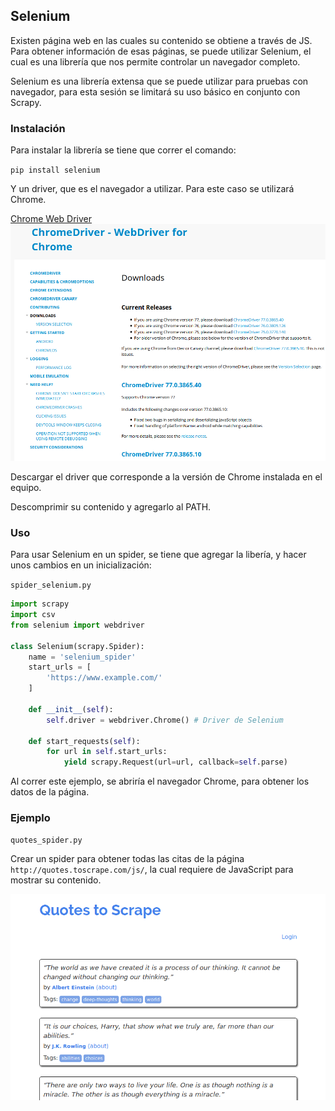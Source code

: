 ## Selenium

Existen página web en las cuales su contenido se obtiene a través de JS. Para obtener información de esas páginas, se puede utilizar Selenium, el cual es una librería que nos permite controlar un navegador completo.

Selenium es una librería extensa que se puede utilizar para pruebas con navegador, para esta sesión se limitará su uso básico en conjunto con Scrapy.

### Instalación

Para instalar la librería se tiene que correr el comando:

`pip install selenium`

Y un driver, que es el navegador a utilizar. Para este caso se utilizará Chrome.

[Chrome Web Driver](https://sites.google.com/a/chromium.org/chromedriver/downloads)
![Chrome Web Driver](chrome.png)

Descargar el driver que corresponde a la versión de Chrome instalada en el equipo.

Descomprimir su contenido y agregarlo al PATH.

### Uso

Para usar Selenium en un spider, se tiene que agregar la libería, y hacer unos cambios en un inicialización:

`spider_selenium.py`

```python
import scrapy
import csv
from selenium import webdriver

class Selenium(scrapy.Spider):
    name = 'selenium_spider'
    start_urls = [
        'https://www.example.com/'
    ]    

    def __init__(self):
        self.driver = webdriver.Chrome() # Driver de Selenium

    def start_requests(self):
        for url in self.start_urls:
            yield scrapy.Request(url=url, callback=self.parse)
```

Al correr este ejemplo, se abriría el navegador Chrome, para obtener los datos de la página.

### Ejemplo

`quotes_spider.py`

Crear un spider para obtener todas las citas de la página `http://quotes.toscrape.com/js/`, la cual requiere de JavaScript para mostrar su contenido.

![Quotes](../ejemplo03/quotes.png)